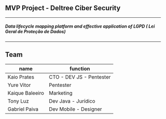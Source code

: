 ## MVP Project - Deltree Ciber Security
---
##### Data lifecycle mapping platform and effective application of LGPD ( Lei Geral de Proteção de Dados)
---
##  Team
name | function
-----|-------
Kaio Prates  |CTO - DEV JS - Pentester
Yure Vitor | Pentester 
Kaique Baleeiro | Marketing 
Tony Luz | Dev Java - Jurídico 
Gabriel Paiva | Dev Mobile - Designer
